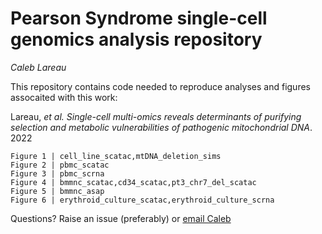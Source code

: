 # Pearson Syndrome single-cell genomics analysis repository
_Caleb Lareau_ 

This repository contains code needed to reproduce analyses and figures assocaited with this work:

Lareau, _et al._ *Single-cell multi-omics reveals determinants of purifying selection and metabolic vulnerabilities of pathogenic mitochondrial DNA*. 2022

```
Figure 1 | cell_line_scatac,mtDNA_deletion_sims
Figure 2 | pbmc_scatac
Figure 3 | pbmc_scrna
Figure 4 | bmmnc_scatac,cd34_scatac,pt3_chr7_del_scatac
Figure 5 | bmmnc_asap
Figure 6 | erythroid_culture_scatac,erythroid_culture_scrna
```

Questions? Raise an issue (preferably) or [email Caleb](mailto:clareau@stanford.edu)

<br><br>
